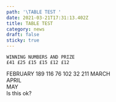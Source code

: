 ```yaml
---
path: '\TABLE TEST '
date: 2021-03-21T17:31:13.402Z
title: TABLE TEST
category: news
draft: false
sticky: true
---
```

	WINNING NUMBERS AND PRIZE					
	£41	£25	£15	£15	£12	£12
FEBRUARY	189	116	76	102	32	211
MARCH						
APRIL						
MAY						
Is this ok?